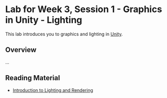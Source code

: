 # Lab for Week 3, Session 1 - Graphics in Unity - Lighting

This lab introduces you to graphics and lighting in [Unity](https://unity.com/).

## Overview

...

## Reading Material

+ [Introduction to Lighting and Rendering](https://learn.unity.com/tutorial/introduction-to-lighting-and-rendering-2019-3)
